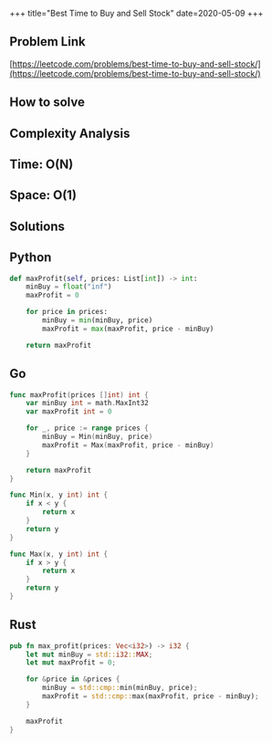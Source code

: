 +++
title="Best Time to Buy and Sell Stock"
date=2020-05-09
+++

## Problem Link
[https://leetcode.com/problems/best-time-to-buy-and-sell-stock/](https://leetcode.com/problems/best-time-to-buy-and-sell-stock/)

## How to solve

## Complexity Analysis

## Time: O(N)

## Space: O(1)

## Solutions

## Python

``` python
def maxProfit(self, prices: List[int]) -> int:
    minBuy = float("inf")
    maxProfit = 0

    for price in prices:
        minBuy = min(minBuy, price)
        maxProfit = max(maxProfit, price - minBuy)

    return maxProfit
```

## Go

``` go
func maxProfit(prices []int) int {
    var minBuy int = math.MaxInt32
    var maxProfit int = 0

    for _, price := range prices {
        minBuy = Min(minBuy, price)
        maxProfit = Max(maxProfit, price - minBuy)
    }

    return maxProfit
}

func Min(x, y int) int {
    if x < y {
        return x
    }
    return y
}

func Max(x, y int) int {
    if x > y {
        return x
    }
    return y
}
```

## Rust

``` rust
pub fn max_profit(prices: Vec<i32>) -> i32 {
    let mut minBuy = std::i32::MAX;
    let mut maxProfit = 0;

    for &price in &prices {
        minBuy = std::cmp::min(minBuy, price);
        maxProfit = std::cmp::max(maxProfit, price - minBuy);
    }

    maxProfit
}
```
